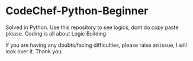 # CodeChef-Python-Beginner
Solved in Python. Use this repository to see logics, dont do copy paste please. Coding is all about Logic Building

If you are having any doubts/facing difficulties, please raise an issue, I will look over it. Thank you.